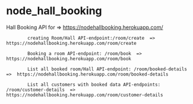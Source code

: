 # node_hall_booking

Hall Booking API for => https://nodehallbooking.herokuapp.com/
 
            creating Room/Hall API-endpoint:/room/create  => https://nodehallbooking.herokuapp.com/room/create  
                 
            Booking a room API-endpoint: /room/book  => https://nodehallbooking.herokuapp.com/room/book
                 
            List all booked room/Hall API-endpoint: /room/booked-details   =>  https://nodehallbooking.herokuapp.com/room/booked-details
                 
            List all customers with booked data API-endpoints: /room/customer-details  => https://nodehallbooking.herokuapp.com/room/customer-details
                 

